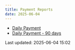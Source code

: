 ```yaml
---
title: Payment Reports
date: 2025-06-04
---
```


* [Daily Payment](/pages/reports/test/Daily-Payment.html)
* [Daily Payment - 90 days](/pages/reports/test/Daily-Payment-90-Days.html)

Last updated: 2025-06-04 15:02
